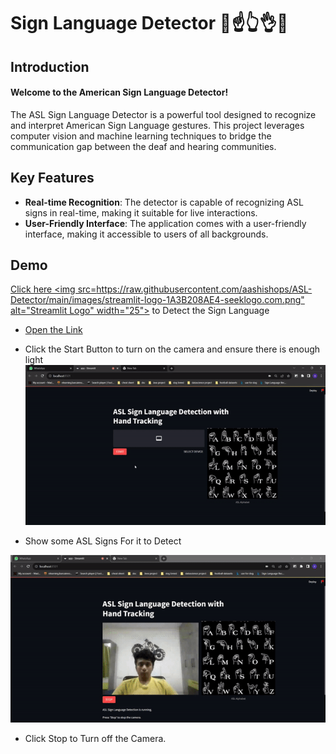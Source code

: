 # Sign Language Detector 🤙☝️👆👌🤞
## Introduction
#### Welcome to the American Sign Language Detector!
The ASL Sign Language Detector is a powerful tool designed to recognize and interpret American Sign Language gestures. This project leverages computer vision and machine learning techniques to bridge the communication gap between the deaf and hearing communities.

## Key Features
- **Real-time Recognition**: The detector is capable of recognizing ASL signs in real-time, making it suitable for live interactions.
- **User-Friendly Interface**: The application comes with a user-friendly interface, making it accessible to users of all backgrounds.





## Demo

 [Click here <img src=https://raw.githubusercontent.com/aashishops/ASL-Detector/main/images/streamlit-logo-1A3B208AE4-seeklogo.com.png" alt="Streamlit Logo" width="25">](https://asl-detector.streamlit.app/) to Detect the Sign Language

- [Open the Link](https://asl-detector.streamlit.app/)
- Click the Start Button to turn on the camera and ensure there is enough light
![To Start](https://raw.githubusercontent.com/aashishops/ASL-Detector/main/images/ezgif-1-d9627fd4d4.gif)
 
 - Show some ASL Signs For it to Detect

 ![To Detect](https://raw.githubusercontent.com/aashishops/ASL-Detector/main/images/ezgif-1-8c2f960ba0.gif)

 - Click Stop to Turn off the Camera.

